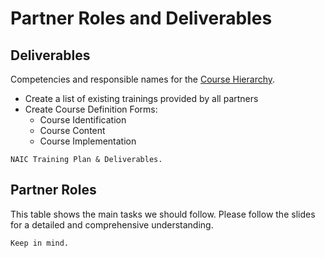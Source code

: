 # Partner Roles and Deliverables

## Deliverables

Competencies and responsible names for the [Course Hierarchy](course-structure.md).
-  Create a list of existing trainings provided by all partners
-  Create Course Definition Forms:
   - Course Identification
   - Course Content
   - Course Implementation
```{figure} ../images/Deliverables.png
NAIC Training Plan & Deliverables.
```

## Partner Roles
This table shows the main tasks we should follow. Please follow the slides for a detailed and comprehensive understanding.

```{figure} ../images/Partner-Roles.png
Keep in mind.
```

